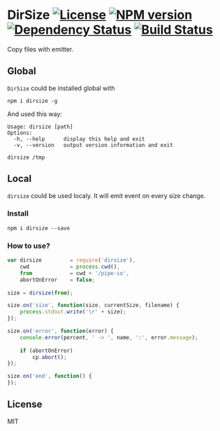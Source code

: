 # DirSize [![License][LicenseIMGURL]][LicenseURL] [![NPM version][NPMIMGURL]][NPMURL] [![Dependency Status][DependencyStatusIMGURL]][DependencyStatusURL] [![Build Status][BuildStatusIMGURL]][BuildStatusURL]

Copy files with emitter.

## Global

`DirSize` could be installed global with

```
npm i dirsize -g
```

And used this way:

```
Usage: dirsize [path]
Options:
  -h, --help      display this help and exit
  -v, --version   output version information and exit

dirsize /tmp

```

## Local

`dirsize` could be used localy. It will emit event on every size change.

### Install

```
npm i dirsize --save
```

### How to use?

```js
var dirsize         = require('dirsize'),
    cwd             = process.cwd(),
    from            = cwd + '/pipe-io',
    abortOnError    = false;
    
size = dirsize(from);

size.on('size', function(size, currentSize, filename) {
    process.stdout.write('\r' + size);
});

size.on('error', function(error) {
    console.error(percent, ' -> ', name, ':', error.message);
    
    if (abortOnError)
        cp.abort();
});

size.on('end', function() {
});
```

## License

MIT

[NPMIMGURL]:                https://img.shields.io/npm/v/dirsize.svg?style=flat
[BuildStatusIMGURL]:        https://img.shields.io/travis/coderaiser/node-dirsize/master.svg?style=flat
[DependencyStatusIMGURL]:   https://img.shields.io/gemnasium/coderaiser/node-dirsize.svg?style=flat
[LicenseIMGURL]:            https://img.shields.io/badge/license-MIT-317BF9.svg?style=flat
[NPMURL]:                   https://npmjs.org/package/dirsize "npm"
[BuildStatusURL]:           https://travis-ci.org/coderaiser/node-dirsize  "Build Status"
[DependencyStatusURL]:      https://gemnasium.com/coderaiser/node-dirsize "Dependency Status"
[LicenseURL]:               https://tldrlegal.com/license/mit-license "MIT License"

